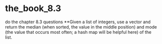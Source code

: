 # the_book_8.3
do the chapter 8.3 questions
**Given a list of integers,
use a vector and return the median (when sorted, the value in the middle position) 
and mode (the value that occurs most often; a hash map will be helpful here) of the list.
